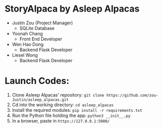 # StoryAlpaca by Asleep Alpacas

* Justin Zou (Project Manager)
  * SQLite Database
* Yoonah Chang
  * Front End Developer
* Wen Hao Dong
  * Backend Flask Developer
* Liesel Wong
  * Backend Flask Developer

# Launch Codes:

1. Clone Asleep Alpacas' repository: `git clone https://github.com/zou-Justin/asleep_alpacas.git`
2. Cd into the working directory: `cd asleep_alpacas`
3. Install the required modules: `pip install -r requirements.txt`
4. Run the Python file holding the app: `python3 __init__.py`
5. In a browser, paste in `https://127.0.0.1:5000/`

